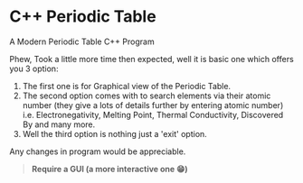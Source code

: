 # C++ Periodic Table
A Modern Periodic Table C++ Program  

Phew,
Took a little more time then expected, well it is basic one which offers you 3 option:
1. The first one is for Graphical view of the Periodic Table.
2. The second option comes with to search elements via their atomic number (they give a lots of details further by entering atomic number)
   i.e.  Electronegativity, Melting Point, Thermal Conductivity, Discovered By and many more.
3. Well the third option is nothing just a 'exit' option.

Any changes in program would be appreciable.
>__Require a GUI (a more interactive one :grin:)__

   

